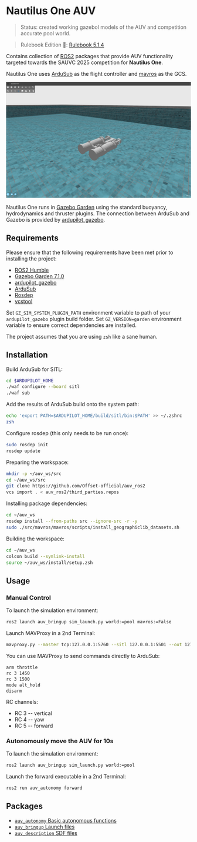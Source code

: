 # Nautilus One AUV

> Status: created working gazebol models of the AUV and competition accurate pool world.

> Rulebook Edition :book:: [Rulebook 5.1.4](http://web.archive.org/web/20241231081446/https://sauvc.org/rulebook/)

Contains collection of [ROS2](https://www.ros.org/) packages that provide AUV functionality targeted 
towards the SAUVC 2025 competition for **Nautilus One**.

Nautilus One uses [ArduSub](http://www.ardusub.com/) as the flight controller and
[mavros](https://github.com/mavlink/mavros) as the GCS.

![Nautlius One Gazebo](images/nautilus_one.png)

Nautilus One runs in [Gazebo Garden](https://gazebosim.org/docs/garden/getstarted/) using the standard buoyancy, 
hydrodynamics and thruster
plugins. The connection between ArduSub and Gazebo is provided by [ardupilot_gazebo](https://github.com/ArduPilot/ardupilot_gazebo).

## Requirements

Please ensure that the following requirements have been met prior to installing the project:

* [ROS2 Humble](https://docs.ros.org/en/humble/Installation.html)
* [Gazebo Garden 7.1.0](https://gazebosim.org/docs/garden/install)
* [ardupilot_gazebo](https://github.com/ArduPilot/ardupilot_gazebo)
* [ArduSub](https://ardupilot.org/dev/docs/building-setup-linux.html)
* [Rosdep](https://docs.ros.org/en/independent/api/rosdep/html)
* [vcstool](https://github.com/dirk-thomas/vcstool)

Set `GZ_SIM_SYSTEM_PLUGIN_PATH` environment variable to path of your `ardupilot_gazebo` plugin build folder.
Set `GZ_VERSION=garden` environment variable to ensure correct dependencies are installed.

The project assumes that you are using `zsh` like a sane human.

## Installation 

Build ArduSub for SITL:

```bash
cd $ARDUPILOT_HOME
./waf configure --board sitl
./waf sub
```

Add the results of ArduSub build onto the system path:
```bash
echo 'export PATH=$ARDUPILOT_HOME/build/sitl/bin:$PATH' >> ~/.zshrc
zsh
```

Configure rosdep (this only needs to be run once):
```bash
sudo rosdep init
rosdep update
```

Preparing the workspace:

```bash
mkdir -p ~/auv_ws/src
cd ~/auv_ws/src
git clone https://github.com/Offset-official/auv_ros2
vcs import . < auv_ros2/third_parties.repos
```

Installing package dependencies:

```bash
cd ~/auv_ws
rosdep install --from-paths src --ignore-src -r -y
sudo ./src/mavros/mavros/scripts/install_geographiclib_datasets.sh
```

Building the workspace:

```bash
cd ~/auv_ws
colcon build --symlink-install
source ~/auv_ws/install/setup.zsh
```

## Usage

### Manual Control
To launch the simulation environment:

```bash
ros2 launch auv_bringup sim_launch.py world:=pool mavros:=False
```

Launch MAVProxy in a 2nd Terminal:
```bash
mavproxy.py --master tcp:127.0.0.1:5760 --sitl 127.0.0.1:5501 --out 127.0.0.1:14550 --out 127.0.0.1:14551 --out udp:0.0.0.0:14550 --console
```
You can use MAVProxy to send commands directly to ArduSub:

```
arm throttle
rc 3 1450
rc 3 1500
mode alt_hold
disarm
```

RC channels:
* RC 3 -- vertical
* RC 4 -- yaw
* RC 5 -- forward

### Autonomously move the AUV for 10s
To launch the simulation environment:

```bash
ros2 launch auv_bringup sim_launch.py world:=pool
```

Launch the forward executable in a 2nd Terminal:
```bash
ros2 run auv_autonomy forward
```

## Packages

* [`auv_autonomy` Basic autonomous functions](auv_autonomy)
* [`auv_bringup` Launch files](auv_bringup)
* [`auv_description` SDF files](auv_description)
